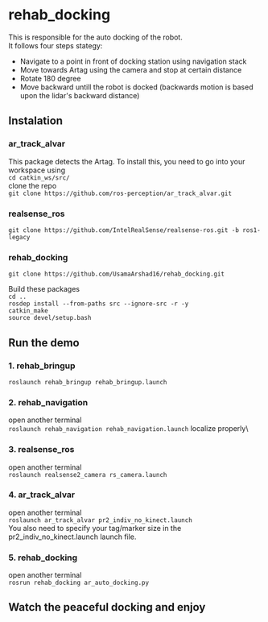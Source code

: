 # rehab_docking
This is responsible for the auto docking of the robot.\
It follows four steps stategy:
* Navigate to a point in front of docking station using navigation stack
* Move towards Artag using the camera and stop at certain distance
* Rotate 180 degree
* Move backward untill the robot is docked (backwards motion is based upon the lidar's backward distance)

## Instalation
### ar_track_alvar
This package detects the Artag. To install this, you need to go into your workspace using\
```cd catkin_ws/src/```\
clone the repo\
```git clone https://github.com/ros-perception/ar_track_alvar.git```
### realsense_ros
```git clone https://github.com/IntelRealSense/realsense-ros.git -b ros1-legacy```
### rehab_docking
```git clone https://github.com/UsamaArshad16/rehab_docking.git```

Build these packages\
```cd ..```\
```rosdep install --from-paths src --ignore-src -r -y```\
```catkin_make```\
```source devel/setup.bash```

## Run the demo
### 1. rehab_bringup
```roslaunch rehab_bringup rehab_bringup.launch```
### 2. rehab_navigation
open another terminal\
```roslaunch rehab_navigation rehab_navigation.launch```
localize properly\
### 3. realsense_ros
open another terminal\
```roslaunch realsense2_camera rs_camera.launch```
### 4. ar_track_alvar
open another terminal\
```roslaunch ar_track_alvar pr2_indiv_no_kinect.launch```\
You also need to specify your tag/marker size in the pr2_indiv_no_kinect.launch launch file.
### 5. rehab_docking
open another terminal\
```rosrun rehab_docking ar_auto_docking.py```

## Watch the peaceful docking and enjoy
